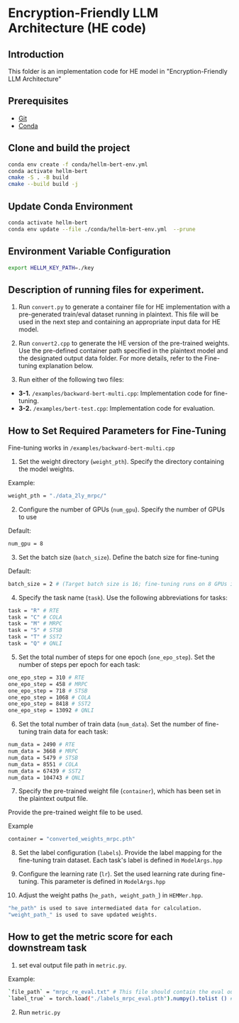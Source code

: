 # Encryption-Friendly LLM Architecture (HE code) 

## Introduction
This folder is an implementation code for HE model in "Encryption-Friendly LLM Architecture"

## Prerequisites

- [Git](https://git-scm.com/)
- [Conda](https://docs.conda.io/en/latest/)

## Clone and build the project

```bash
conda env create -f conda/hellm-bert-env.yml
conda activate hellm-bert
cmake -S . -B build
cmake --build build -j
```

## Update Conda Environment

```bash
conda activate hellm-bert
conda env update --file ./conda/hellm-bert-env.yml  --prune
```

## Environment Variable Configuration

```bash
export HELLM_KEY_PATH=./key
```

## Description of running files for experiment.

1. Run `convert.py` to generate a container file for HE implementation with a pre-generated train/eval dataset running in plaintext. This file will be used in the next step and containing an appropriate input data for HE model.

2. Run `convert2.cpp` to generate the HE version of the pre-trained weights. Use the pre-defined container path specified in the plaintext model and the designated output data folder. For more details, refer to the Fine-tuning explanation below.

3. Run either of the following two files:

- **3-1.** `/examples/backward-bert-multi.cpp`: Implementation code for fine-tuning.
- **3-2.** `/examples/bert-test.cpp`: Implementation code for evaluation.



## How to Set Required Parameters for Fine-Tuning 

Fine-tuning works in `/examples/backward-bert-multi.cpp`

1. Set the weight directory (`weight_pth`).
Specify the directory containing the model weights.

Example:
```bash
weight_pth = "./data_2ly_mrpc/"
```

2. Configure the number of GPUs (`num_gpu`).
Specify the number of GPUs to use

Default:
```bash
num_gpu = 8
```

3. Set the batch size (`batch_size`).
Define the batch size for fine-tuning

Default:
```bash
batch_size = 2 # (Target batch size is 16; fine-tuning runs on 8 GPUs in parallel)
```
4. Specify the task name (`task`).
Use the following abbreviations for tasks:

```bash
task = "R" # RTE
task = "C" # COLA
task = "M" # MRPC
task = "S" # STSB
task = "T" # SST2
task = "Q" # QNLI
```

5. Set the total number of steps for one epoch (`one_epo_step`).
Set the number of steps per epoch for each task:

```bash
one_epo_step = 310 # RTE
one_epo_step = 458 # MRPC
one_epo_step = 718 # STSB
one_epo_step = 1068 # COLA
one_epo_step = 8418 # SST2
one_epo_step = 13092 # QNLI
```

6. Set the total number of train data (`num_data`).
Set the number of fine-tuning train data for each task:

```bash
num_data = 2490 # RTE
num_data = 3668 # MRPC
num_data = 5479 # STSB
num_data = 8551 # COLA
num_data = 67439 # SST2
num_data = 104743 # QNLI
```

7. Specify the pre-trained weight file (`container`), which has been set in the plaintext output file.

Provide the pre-trained weight file to be used.

Example
```bash
container = "converted_weights_mrpc.pth"
```

8. Set the label configuration (`labels`).
Provide the label mapping for the fine-tuning train dataset.
Each task's label is defined in `ModelArgs.hpp`

9. Configure the learning rate (`lr`).
Set the used learning rate during fine-tuning.
This parameter is defined in `ModelArgs.hpp`

10. Adjust the weight paths (`he_path, weight_path_`) in `HEMMer.hpp`.

```bash
"he_path" is used to save intermediated data for calculation.
"weight_path_" is used to save updated weights.
```

## How to get the metric score for each downstream task

1. set eval output file path in `metric.py`.

Example:
```bash
`file_path` = "mrpc_re_eval.txt" # This file should contain the eval output.
`label_true` = torch.load("./labels_mrpc_eval.pth").numpy().tolist () # The right-label file should be placed in the torch path.
```

2. Run `metric.py`
